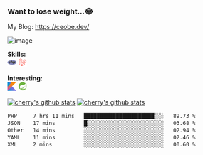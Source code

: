 ### Want to lose weight...😂

My Blog: https://ceobe.dev/

![image](https://github.com/cr-lgl/cr-lgl/blob/master/image.jpeg?raw=true)

**Skills:**  
<code><img height="20" src="https://raw.githubusercontent.com/github/explore/80688e429a7d4ef2fca1e82350fe8e3517d3494d/topics/php/php.png"></code>
<code><img height="20" src="https://raw.githubusercontent.com/github/explore/5c058a388828bb5fde0bcafd4bc867b5bb3f26f3/topics/laravel/laravel.png"></code>

**Interesting:**  
<code><img height="20" src="https://raw.githubusercontent.com/github/explore/80688e429a7d4ef2fca1e82350fe8e3517d3494d/topics/kotlin/kotlin.png"></code>
<code><img height="20" src="https://raw.githubusercontent.com/github/explore/80688e429a7d4ef2fca1e82350fe8e3517d3494d/topics/spring-boot/spring-boot.png"></code>

[![cherry's github stats](https://github-readme-stats.vercel.app/api?username=cr-lgl)](https://github.com/anuraghazra/github-readme-stats)
[![cherry's github stats](https://github-readme-stats.vercel.app/api/top-langs/?username=cr-lgl&layout=compact)](https://github.com/anuraghazra/github-readme-stats)

<!--START_SECTION:waka-->
```text
PHP     7 hrs 11 mins   ██████████████████████░░░   89.73 % 
JSON    17 mins         █░░░░░░░░░░░░░░░░░░░░░░░░   03.68 % 
Other   14 mins         ░░░░░░░░░░░░░░░░░░░░░░░░░   02.94 % 
YAML    11 mins         ░░░░░░░░░░░░░░░░░░░░░░░░░   02.46 % 
XML     2 mins          ░░░░░░░░░░░░░░░░░░░░░░░░░   00.60 %
```
<!--END_SECTION:waka-->
